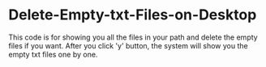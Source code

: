 # Delete-Empty-txt-Files-on-Desktop
This code is for showing you all the files in your path and delete the empty files if you want. After you click \'y\' button, the system will show you the empty txt files one by one.
